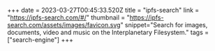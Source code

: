 +++
date = 2023-03-27T00:45:33.520Z
title = "ipfs-search"
link = "https://ipfs-search.com/#/"
thumbnail = "https://ipfs-search.com/assets/images/favicon.svg"
snippet="Search for images, documents, video and music on the Interplanetary Filesystem."
tags = ["search-engine"]
+++
